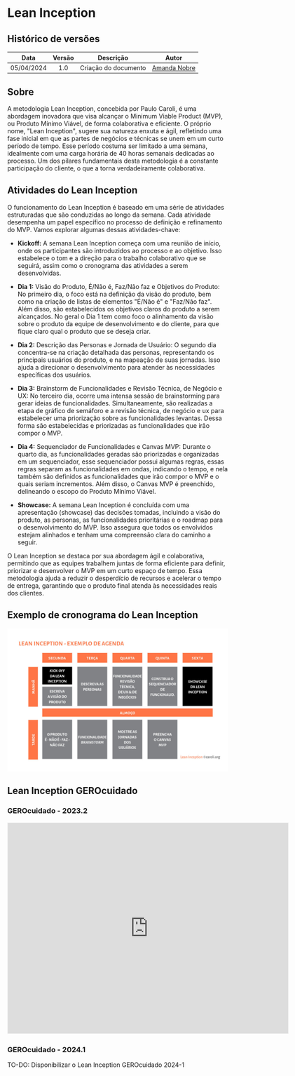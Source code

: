 # Lean Inception

## Histórico de versões

|    Data    | Versão |      Descrição       |                    Autor                     |
|:----------:|:------:|:--------------------:|:--------------------------------------------:|
| 05/04/2024 |  1.0   | Criação do documento | [Amanda Nobre](https://github.com/AmandaNbr) |

## Sobre

A metodologia Lean Inception, concebida por Paulo Caroli, é uma abordagem inovadora que visa alcançar o Minimum Viable Product (MVP), ou Produto Mínimo Viável, de forma colaborativa e eficiente. O próprio nome, "Lean Inception", sugere sua natureza enxuta e ágil, refletindo uma fase inicial em que as partes de negócios e técnicas se unem em um curto período de tempo. Esse período costuma ser limitado a uma semana, idealmente com uma carga horária de 40 horas semanais dedicadas ao processo. Um dos pilares fundamentais desta metodologia é a constante participação do cliente, o que a torna verdadeiramente colaborativa.

## Atividades do Lean Inception

O funcionamento do Lean Inception é baseado em uma série de atividades estruturadas que são conduzidas ao longo da semana. Cada atividade desempenha um papel específico no processo de definição e refinamento do MVP. Vamos explorar algumas dessas atividades-chave:

* **Kickoff:** A semana Lean Inception começa com uma reunião de início, onde os participantes são introduzidos ao processo e ao objetivo. Isso estabelece o tom e a direção para o trabalho colaborativo que se seguirá, assim como o cronograma das atividades a serem desenvolvidas.

* **Dia 1:** Visão do Produto, É/Não é, Faz/Não faz e Objetivos do Produto: No primeiro dia, o foco está na definição da visão do produto, bem como na criação de listas de elementos "É/Não é" e "Faz/Não faz". Além disso, são estabelecidos os objetivos claros do produto a serem alcançados. No geral o Dia 1 tem como foco o alinhamento da visão sobre o produto da equipe de desenvolvimento e do cliente, para que fique claro qual o produto que se deseja criar.

* **Dia 2:** Descrição das Personas e Jornada de Usuário: O segundo dia concentra-se na criação detalhada das personas, representando os principais usuários do produto, e na mapeação de suas jornadas. Isso ajuda a direcionar o desenvolvimento para atender às necessidades específicas dos usuários.

* **Dia 3:** Brainstorm de Funcionalidades e Revisão Técnica, de Negócio e UX: No terceiro dia, ocorre uma intensa sessão de brainstorming para gerar ideias de funcionalidades. Simultaneamente, são realizadas a etapa de gráfico de semáforo e a revisão técnica, de negócio e ux para estabelecer uma priorização sobre as funcionalidades levantas. Dessa forma são estabelecidas e priorizadas as funcionalidades que irão compor o MVP.

* **Dia 4:** Sequenciador de Funcionalidades e Canvas MVP: Durante o quarto dia, as funcionalidades geradas são priorizadas e organizadas em um sequenciador, esse sequenciador possui algumas regras, essas regras separam as funcionalidades em ondas, indicando o tempo, e nela também são definidos as funcionalidades que irão compor o MVP e o quais seriam incrementos. Além disso, o Canvas MVP é preenchido, delineando o escopo do Produto Mínimo Viável.

* **Showcase:** A semana Lean Inception é concluída com uma apresentação (showcase) das decisões tomadas, incluindo a visão do produto, as personas, as funcionalidades prioritárias e o roadmap para o desenvolvimento do MVP. Isso assegura que todos os envolvidos estejam alinhados e tenham uma compreensão clara do caminho a seguir.

O Lean Inception se destaca por sua abordagem ágil e colaborativa, permitindo que as equipes trabalhem juntas de forma eficiente para definir, priorizar e desenvolver o MVP em um curto espaço de tempo. Essa metodologia ajuda a reduzir o desperdício de recursos e acelerar o tempo de entrega, garantindo que o produto final atenda às necessidades reais dos clientes.

## Exemplo de cronograma do Lean Inception

![Cronograma Lean Inception](/assets/agenda_lean_inception.jpg)

## Lean Inception GEROcuidado

### GEROcuidado - 2023.2
<iframe src='https://app.mural.co/embed/02709852-ff24-4fe2-b8db-113641486207'
  width='100%'
  height='480px'
  style='min-width: 640px; min-height: 480px; background-color: #f4f4f4; border: 1px solid #efefef'
  sandbox='allow-same-origin allow-scripts allow-modals allow-popups allow-popups-to-escape-sandbox'>
</iframe>

### GEROcuidado - 2024.1
TO-DO: Disponibilizar o Lean Inception GEROcuidado 2024-1